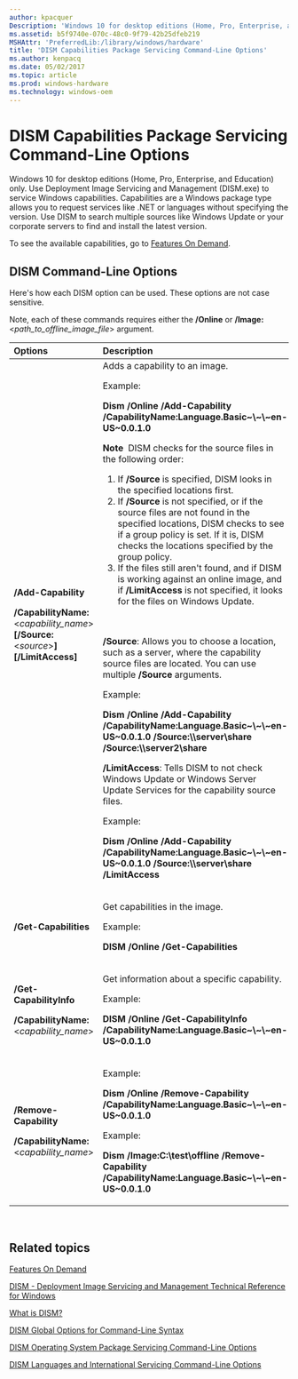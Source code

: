```yaml
---
author: kpacquer
Description: 'Windows 10 for desktop editions (Home, Pro, Enterprise, and Education) only.'
ms.assetid: b5f9740e-070c-48c0-9f79-42b25dfeb219
MSHAttr: 'PreferredLib:/library/windows/hardware'
title: 'DISM Capabilities Package Servicing Command-Line Options'
ms.author: kenpacq
ms.date: 05/02/2017
ms.topic: article
ms.prod: windows-hardware
ms.technology: windows-oem
---
```


# <span id="dism_capabilities_package_servicing_command-line_options"></span>DISM Capabilities Package Servicing Command-Line Options


Windows 10 for desktop editions (Home, Pro, Enterprise, and Education) only. Use Deployment Image Servicing and Management (DISM.exe) to service Windows capabilities. Capabilities are a Windows package type allows you to request services like .NET or languages without specifying the version. Use DISM to search multiple sources like Windows Update or your corporate servers to find and install the latest version.

To see the available capabilities, go to [Features On Demand](features-on-demand-v2--capabilities.md).

## <span id="DISM_Command-Line_Options"></span><span id="dism_command-line_options"></span><span id="DISM_COMMAND-LINE_OPTIONS"></span>DISM Command-Line Options


Here's how each DISM option can be used. These options are not case sensitive.

Note, each of these commands requires either the **/Online** or **/Image:**&lt;*path\_to\_offline\_image\_file*&gt; argument.

<table>
<colgroup>
<col width="50%" />
<col width="50%" />
</colgroup>
<thead>
<tr class="header">
<th align="left">Options</th>
<th align="left">Description</th>
</tr>
</thead>
<tbody>
<tr class="odd">
<td align="left"><p><strong>/Add-Capability</strong></p>
<p><strong>/CapabilityName:</strong>&lt;<em>capability_name</em>&gt; <strong>[/Source:</strong>&lt;<em>source</em>&gt;<strong>] [/LimitAccess]</strong></p></td>
<td align="left">Adds a capability to an image.
<p>Example:</p><p><strong>Dism /Online /Add-Capability /CapabilityName:Language.Basic~\~\~en-US~0.0.1.0</strong></p>
<div class="alert">
<strong>Note</strong>  DISM checks for the source files in the following order:
<ol>
<li>If <strong>/Source</strong> is specified, DISM looks in the specified locations first.</li>
<li>If <strong>/Source</strong> is not specified, or if the source files are not found in the specified locations, DISM checks to see if a group policy is set. If it is, DISM checks the locations specified by the group policy.</li>
<li>If the files still aren't found, and if DISM is working against an online image, and if <strong>/LimitAccess</strong> is not specified, it looks for the files on Windows Update.</li>
</ol>
</div>
<div>
 
</div>
<p><strong>/Source</strong>: Allows you to choose a location, such as a server, where the capability source files are located. You can use multiple <strong>/Source</strong> arguments.</p>
<p>Example:</p><p><strong>Dism /Online /Add-Capability /CapabilityName:Language.Basic~\~\~en-US~0.0.1.0 /Source:\\server\share /Source:\\server2\share</strong></p>
<p><strong>/LimitAccess</strong>: Tells DISM to not check Windows Update or Windows Server Update Services for the capability source files.</p>
<p>Example:</p><p><strong>Dism /Online /Add-Capability /CapabilityName:Language.Basic~\~\~en-US~0.0.1.0 /Source:\\server\share /LimitAccess</strong></p></td>
</tr>
<tr class="even">
<td align="left"><strong>/Get-Capabilities</strong></td>
<td align="left"><p>Get capabilities in the image.</p><p>Example:</p>
<p><strong>DISM /Online /Get-Capabilities</strong></p></td>
</tr>
<tr class="odd">
<td align="left"><p><strong>/Get-CapabilityInfo</strong></p> 
<p><Strong>/CapabilityName:</strong>&lt;<em>capability_name</em>&gt;</p></td>
<td align="left"><p>Get information about a specific capability.</p><p>Example:</p>
<p><strong>DISM /Online /Get-CapabilityInfo
 /CapabilityName:Language.Basic~\~\~en-US~0.0.1.0</strong></p></td>
</tr>
<tr class="even">
<td align="left"><p><strong>/Remove-Capability</strong></p>
<p><strong>/CapabilityName:</strong>&lt;<em>capability_name</em>&gt;</p></td>
<td align="left"><p>Example:</p><p><strong>Dism /Online /Remove-Capability /CapabilityName:Language.Basic~\~\~en-US~0.0.1.0</strong></p><p>Example:</p>
<p><strong>Dism /Image:C:\test\offline /Remove-Capability /CapabilityName:Language.Basic~\~\~en-US~0.0.1.0</strong></p></td>
</tr>
</tbody>
</table>

 

## <span id="related_topics"></span>Related topics


[Features On Demand](features-on-demand-v2--capabilities.md)

[DISM - Deployment Image Servicing and Management Technical Reference for Windows](dism---deployment-image-servicing-and-management-technical-reference-for-windows.md)

[What is DISM?](what-is-dism.md)

[DISM Global Options for Command-Line Syntax](dism-global-options-for-command-line-syntax.md)

[DISM Operating System Package Servicing Command-Line Options](dism-operating-system-package-servicing-command-line-options.md)

[DISM Languages and International Servicing Command-Line Options](dism-languages-and-international-servicing-command-line-options.md)

 

 






